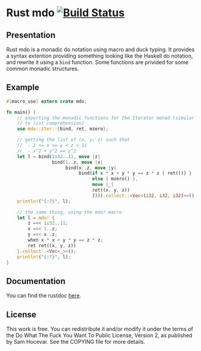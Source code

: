 # Rust mdo [![Build Status](https://travis-ci.org/TeXitoi/rust-mdo.svg?branch=master)](https://travis-ci.org/TeXitoi/rust-mdo)

## Presentation

Rust mdo is a monadic do notation using macro and duck typing.  It
provides a syntax extention providing something looking like the
Haskell do notation, and rewrite it using a `bind` function.  Some
functions are privided for some common monadic structures.

## Example

```rust
#[macro_use] extern crate mdo;

fn main() {
    // exporting the monadic functions for the Iterator monad (similar
    // to list comprehension)
    use mdo::iter::{bind, ret, mzero};

    // getting the list of (x, y, z) such that
    //  - 1 <= x <= y < z < 11
    //  - x^2 + y^2 == z^2
    let l = bind(1i32..11, move |z|
                 bind(1..z, move |x|
                      bind(x..z, move |y|
                           bind(if x * x + y * y == z * z { ret(()) }
                                else { mzero() },
                                move |_|
                                ret((x, y, z))
                                )))).collect::<Vec<(i32, i32, i32)>>();
    println!("{:?}", l);

    // the same thing, using the mdo! macro
    let l = mdo! {
        z =<< 1i32..11;
        x =<< 1..z;
        y =<< x..z;
        when x * x + y * y == z * z;
        ret ret((x, y, z))
    }.collect::<Vec<_>>();
    println!("{:?}", l);
}
```

## Documentation

You can find the rustdoc
[here](http://www.rust-ci.org/TeXitoi/rust-mdo/doc/mdo/).

## License

This work is free. You can redistribute it and/or modify it under the
terms of the Do What The Fuck You Want To Public License, Version 2,
as published by Sam Hocevar. See the COPYING file for more details.
